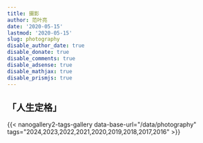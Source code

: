 ```yaml
---
title: 摄影
author: 范叶亮
date: '2020-05-15'
lastmod: '2020-05-15'
slug: photography
disable_author_date: true
disable_donate: true
disable_comments: true
disable_adsense: true
disable_mathjax: true
disable_prismjs: true
---
```


<h2 class="center no-anchor"> 「人生定格」</h2>

{{< nanogallery2-tags-gallery data-base-url="/data/photography" tags="2024,2023,2022,2021,2020,2019,2018,2017,2016" >}}
